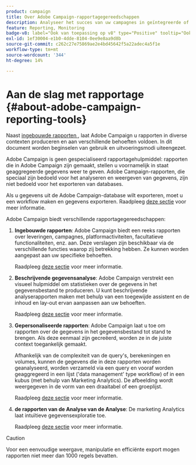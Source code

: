 ```yaml
---
product: campaign
title: Over Adobe Campaign-rapportagegereedschappen
description: Analyseer het succes van uw campagnes in geïntegreerde of aangepaste rapporten
feature: Reporting, Monitoring
badge-v8: label="Ook van toepassing op v8" type="Positive" tooltip="Ook van toepassing op campagne v8"
exl-id: 1ef30004-e1b0-4dde-8104-0ee9e8aa9d8b
source-git-commit: c262c27e75869ae2e4bd45642f5a22adec4a5f1e
workflow-type: tm+mt
source-wordcount: '344'
ht-degree: 14%

---
```


# Aan de slag met rapportage {#about-adobe-campaign-reporting-tools}



Naast [ ingebouwde rapporten ](../../reporting/using/about-campaign-built-in-reports.md), laat Adobe Campaign u rapporten in diverse contexten produceren en aan verschillende behoeften voldoen. In dit document worden beginselen van gebruik en uitvoeringsmodi uiteengezet.

Adobe Campaign is geen gespecialiseerd rapportagehulpmiddel: rapporten die in Adobe Campaign zijn gemaakt, stellen u voornamelijk in staat geaggregeerde gegevens weer te geven. Adobe Campaign-rapporten, die speciaal zijn bedoeld voor het analyseren en weergeven van gegevens, zijn niet bedoeld voor het exporteren van databases.

Als u gegevens uit de Adobe Campaign-database wilt exporteren, moet u een workflow maken en gegevens exporteren. Raadpleeg [deze sectie](../../workflow/using/about-action-activities.md) voor meer informatie.

Adobe Campaign biedt verschillende rapportagegereedschappen:

1. **Ingebouwde rapporten**: Adobe Campaign biedt een reeks rapporten over leveringen, campagnes, platformactiviteiten, facultatieve functionaliteiten, enz. aan. Deze verslagen zijn beschikbaar via de verschillende functies waarop zij betrekking hebben. Ze kunnen worden aangepast aan uw specifieke behoeften.

   Raadpleeg [deze sectie](../../reporting/using/about-campaign-built-in-reports.md) voor meer informatie.

1. **Beschrijvende gegevensanalyse**: Adobe Campaign verstrekt een visueel hulpmiddel om statistieken over de gegevens in het gegevensbestand te produceren. U kunt beschrijvende analyserapporten maken met behulp van een toegewijde assistent en de inhoud en lay-out ervan aanpassen aan uw behoeften.

   Raadpleeg [deze sectie](../../reporting/using/about-descriptive-analysis.md) voor meer informatie.

1. **Gepersonaliseerde rapporten**: Adobe Campaign laat u toe om rapporten over de gegevens in het gegevensbestand tot stand te brengen. Als deze eenmaal zijn gecreëerd, worden ze in de juiste context toegankelijk gemaakt.

   Afhankelijk van de complexiteit van de query&#39;s, berekeningen en volumes, kunnen de gegevens die in deze rapporten worden geanalyseerd, worden verzameld via een query en vooraf worden geaggregeerd in een lijst (&#39;data management&#39; type workflow) of in een kubus (met behulp van Marketing Analytics). De afbeelding wordt weergegeven in de vorm van een draaitabel of een groeplijst.

   Raadpleeg [deze sectie](../../reporting/using/about-reports-creation-in-campaign.md) voor meer informatie.

1. **de rapporten van de Analyse van de Analyse**: De marketing Analytics laat intuïtieve gegevensexploratie toe.

   Raadpleeg [deze sectie](../../reporting/using/ac-cubes.md) voor meer informatie.

>[!CAUTION]
>
>Voor een eenvoudige weergave, manipulatie en efficiënte export mogen rapporten niet meer dan 1000 regels bevatten.
